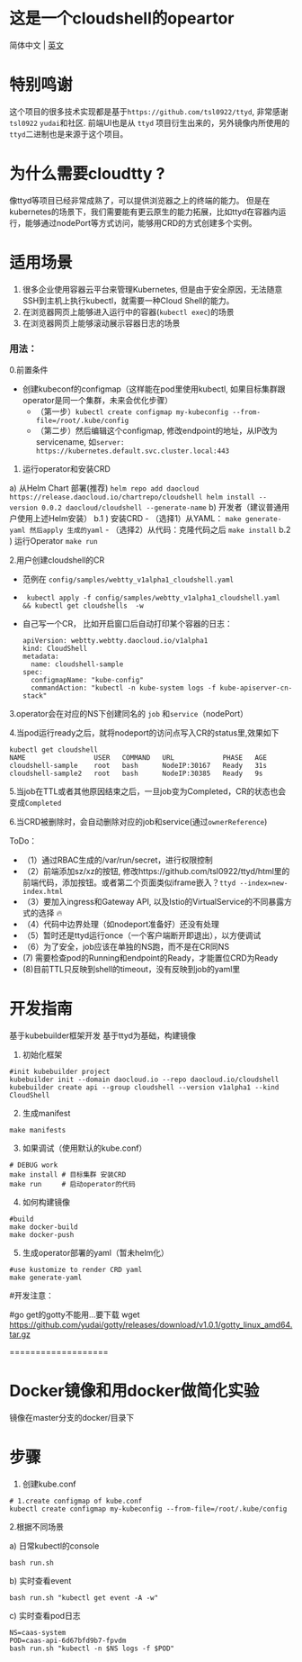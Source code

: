 # 这是一个cloudshell的opeartor

简体中文 | [英文](https://github.com/cloudtty/cloudtty/blob/main/README.md)

# 特别鸣谢
这个项目的很多技术实现都是基于`https://github.com/tsl0922/ttyd`, 非常感谢 `tsl0922` `yudai`和社区.
前端UI也是从 `ttyd` 项目衍生出来的，另外镜像内所使用的`ttyd`二进制也是来源于这个项目。




# 为什么需要cloudtty ?

像ttyd等项目已经非常成熟了，可以提供浏览器之上的终端的能力。
但是在kubernetes的场景下，我们需要能有更云原生的能力拓展，比如ttyd在容器内运行，能够通过nodePort等方式访问，能够用CRD的方式创建多个实例。

# 适用场景

1. 很多企业使用容器云平台来管理Kubernetes, 但是由于安全原因，无法随意SSH到主机上执行kubectl，就需要一种Cloud Shell的能力。
2. 在浏览器网页上能够进入运行中的容器(`kubectl exec`)的场景
3. 在浏览器网页上能够滚动展示容器日志的场景




### 用法：

0.前置条件
 -  创建kubeconf的configmap（这样能在pod里使用kubectl, 如果目标集群跟operator是同一个集群，未来会优化步骤）
    - （第一步）`kubectl create configmap my-kubeconfig --from-file=/root/.kube/config`
    - （第二步）然后编辑这个configmap, 修改endpoint的地址，从IP改为servicename, 如`server: https://kubernetes.default.svc.cluster.local:443`


1. 运行operator和安装CRD

  a) 从Helm Chart 部署(推荐)
	```
	helm repo add daocloud  https://release.daocloud.io/chartrepo/cloudshell
	helm install --version 0.0.2 daocloud/cloudshell --generate-name
	```
  b) 开发者（建议普通用户使用上述Helm安装）
      b.1 ) 安装CRD
        - （选择1）从YAML： ```make generate-yaml
             然后apply 生成的yaml```
        - （选择2）从代码：克隆代码之后 `make install`
      b.2 ) 运行Operator
        `make run`


2.用户创建cloudshell的CR
- 范例在 `config/samples/webtty_v1alpha1_cloudshell.yaml`
 -   ` kubectl apply -f config/samples/webtty_v1alpha1_cloudshell.yaml  && kubectl get cloudshells  -w`


- 自己写一个CR， 比如开启窗口后自动打印某个容器的日志：
    ```
    apiVersion: webtty.webtty.daocloud.io/v1alpha1
    kind: CloudShell
    metadata:
      name: cloudshell-sample
    spec:
      configmapName: "kube-config"
      commandAction: "kubectl -n kube-system logs -f kube-apiserver-cn-stack"
    ```


3.operator会在对应的NS下创建同名的 `job` 和`service`（nodePort）

4.当pod运行ready之后，就将nodeport的访问点写入CR的status里,效果如下
```
kubectl get cloudshell
NAME                 USER   COMMAND   URL            PHASE   AGE
cloudshell-sample    root   bash      NodeIP:30167   Ready   31s
cloudshell-sample2   root   bash      NodeIP:30385   Ready   9s
```

5.当job在TTL或者其他原因结束之后，一旦job变为Completed，CR的状态也会变成`Completed`

6.当CRD被删除时，会自动删除对应的job和service(通过`ownerReference`)


ToDo：

- （1）通过RBAC生成的/var/run/secret，进行权限控制
- （2）前端添加sz/xz的按钮, 修改https://github.com/tsl0922/ttyd/html里的前端代码，添加按钮。或者第二个页面类似iframe嵌入？`ttyd --index=new-index.html`
- （3）要加入ingress和Gateway API, 以及Istio的VirtualService的不同暴露方式的选择 🔥
- （4）代码中边界处理（如nodeport准备好）还没有处理
- （5）暂时还是ttyd运行once（一个客户端断开即退出），以方便调试
- （6）为了安全，job应该在单独的NS跑，而不是在CR同NS
-  (7) 需要检查pod的Running和endpoint的Ready，才能置位CRD为Ready
-  (8)目前TTL只反映到shell的timeout，没有反映到job的yaml里












# 开发指南

基于kubebuilder框架开发
基于ttyd为基础，构建镜像

1. 初始化框架
```
#init kubebuilder project
kubebuilder init --domain daocloud.io --repo daocloud.io/cloudshell
kubebuilder create api --group cloudshell --version v1alpha1 --kind CloudShell
```

2. 生成manifest
```
make manifests
```

3. 如果调试（使用默认的kube.conf）
```
# DEBUG work
make install # 目标集群 安装CRD
make run     # 启动operator的代码
```

4. 如何构建镜像
```
#build
make docker-build
make docker-push
```

5. 生成operator部署的yaml（暂未helm化）
```
#use kustomize to render CRD yaml
make generate-yaml
```

#开发注意：

#go get的gotty不能用...要下载
wget https://github.com/yudai/gotty/releases/download/v1.0.1/gotty_linux_amd64.tar.gz



===================
# Docker镜像和用docker做简化实验

镜像在master分支的docker/目录下

# 步骤

1. 创建kube.conf

```
# 1.create configmap of kube.conf
kubectl create configmap my-kubeconfig --from-file=/root/.kube/config
```

2.根据不同场景

a) 日常kubectl的console
```
bash run.sh
```


b) 实时查看event
```
bash run.sh "kubectl get event -A -w"
```

c) 实时查看pod日志
```
NS=caas-system
POD=caas-api-6d67bfd9b7-fpvdm
bash run.sh "kubectl -n $NS logs -f $POD"
```


